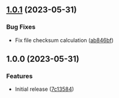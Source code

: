 ## [1.0.1](https://github.com/trustedshops-public/mail-blocklist-monitor/compare/1.0.0...1.0.1) (2023-05-31)


### Bug Fixes

* Fix file checksum calculation ([ab846bf](https://github.com/trustedshops-public/mail-blocklist-monitor/commit/ab846bfcbe04395af3fc401435b49c499c0c73a9))

## 1.0.0 (2023-05-31)


### Features

* Initial release ([7c13584](https://github.com/trustedshops-public/mail-blocklist-monitor/commit/7c13584f0bd55e01ed4d8d7541e123bfd673c811))
